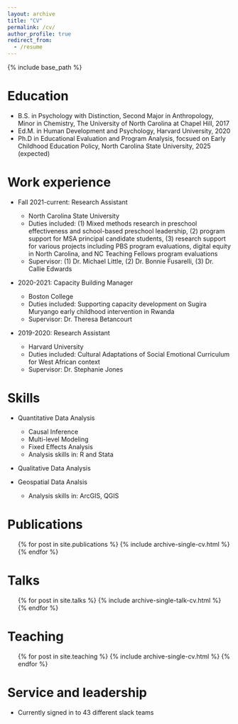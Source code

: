 ```yaml
---
layout: archive
title: "CV"
permalink: /cv/
author_profile: true
redirect_from:
  - /resume
---
```


{% include base_path %}

Education
======
* <bold>B.S. in Psychology </bold> with Distinction, Second Major in Anthropology, Minor in Chemistry, The University of North Carolina at Chapel Hill, 2017
* Ed.M. in Human Development and Psychology, Harvard University, 2020
* Ph.D in Educational Evaluation and Program Analysis, focsued on Early Childhood Education Policy, North Carolina State University, 2025 (expected)

Work experience
======

* Fall 2021-current: Research Assistant
  * North Carolina State University
  * Duties included: (1) Mixed methods research in preschool effectiveness and school-based preschool leadership, (2) program support for MSA principal candidate students, (3) research support for various projects including PBS program evaluations, digital equity in North Carolina, and NC Teaching Fellows program evaluations
  * Supervisor: (1) Dr. Michael Little, (2) Dr. Bonnie Fusarelli, (3) Dr. Callie Edwards

* 2020-2021: Capacity Building Manager
  * Boston College
  * Duties included: Supporting capacity development on Sugira Muryango early childhood intervention in Rwanda
  * Supervisor: Dr. Theresa Betancourt
  
* 2019-2020: Research Assistant
  * Harvard University
  * Duties included: Cultural Adaptations of Social Emotional Curriculum for West African context
  * Supervisor: Dr. Stephanie Jones

  
Skills
======
* Quantitative Data Analysis
  * Causal Inference
  * Multi-level Modeling
  * Fixed Effects Analysis
  * Analysis skills in: R and Stata
  
* Qualitative Data Analysis

* Geospatial Data Analsis
  * Analysis skills in: ArcGIS, QGIS


Publications
======
  <ul>{% for post in site.publications %}
    {% include archive-single-cv.html %}
  {% endfor %}</ul>
  
Talks
======
  <ul>{% for post in site.talks %}
    {% include archive-single-talk-cv.html %}
  {% endfor %}</ul>
  
Teaching
======
  <ul>{% for post in site.teaching %}
    {% include archive-single-cv.html %}
  {% endfor %}</ul>
  
Service and leadership
======
* Currently signed in to 43 different slack teams
